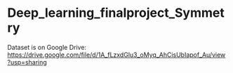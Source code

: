 # Deep_learning_finalproject_Symmetry
Dataset is on Google Drive: https://drive.google.com/file/d/1A_fLzxdGlu3_oMyq_AhCisUbIapof_Au/view?usp=sharing

